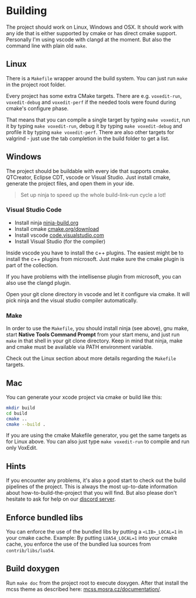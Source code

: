 # Building

The project should work on Linux, Windows and OSX. It should work with any ide that is either supported by cmake or has direct cmake support. Personally I'm using vscode with clangd at the moment. But also the command line with plain old `make`.

## Linux

There is a `Makefile` wrapper around the build system. You can just run `make` in the project root folder.

Every project has some extra CMake targets. There are e.g. `voxedit-run`, `voxedit-debug` and `voxedit-perf` if the needed tools were found during cmake's configure phase.

That means that you can compile a single target by typing `make voxedit`, run it by typing `make voxedit-run`, debug it by typing `make voxedit-debug` and profile it by
typing `make voxedit-perf`. There are also other targets for valgrind - just use the tab completion in the build folder to get a list.

## Windows

The project should be buildable with every ide that supports cmake. QTCreator, Eclipse CDT, vscode or Visual Studio. Just install cmake, generate the project files, and open them in your ide.

> Set up ninja to speed up the whole build-link-run cycle a lot!

### Visual Studio Code

* Install ninja [ninja-build.org](https://ninja-build.org/)
* Install cmake [cmake.org/download](https://cmake.org/download/)
* Install vscode [code.visualstudio.com](https://code.visualstudio.com/)
* Install Visual Studio (for the compiler)

Inside vscode you have to install the c++ plugins. The easiest might be to install the c++ plugins from microsoft. Just make sure the cmake plugin is part of the collection.

If you have problems with the intellisense plugin from microsoft, you can also use the clangd plugin.

Open your git clone directory in vscode and let it configure via cmake. It will pick ninja and the visual studio compiler automatically.

### Make

In order to use the `Makefile`, you should install ninja (see above), gnu make, start **Native Tools Command Prompt** from your start menu, and just run `make` in that shell in your git clone directory. Keep in mind that ninja, make and cmake must be available via PATH environment variable.

Check out the Linux section about more details regarding the `Makefile` targets.

## Mac

You can generate your xcode project via cmake or build like this:

```bash
mkdir build
cd build
cmake ..
cmake --build .
```

If you are using the cmake Makefile generator, you get the same targets as for Linux above. You can also just type `make voxedit-run` to compile and run only VoxEdit.

## Hints

If you encounter any problems, it's also a good start to check out the build pipelines of the project.
This is always the most up-to-date information about how-to-build-the-project that you will find. But
also please don't hesitate to ask for help on our [discord server](https://vengi-voxel.de/discord).

## Enforce bundled libs

You can enforce the use of the bundled libs by putting a `<LIB>_LOCAL=1` in your cmake cache.
Example: By putting `LUA54_LOCAL=1` into your cmake cache, you enforce the use of the bundled lua sources from `contrib/libs/lua54`.

## Build doxygen

Run `make doc` from the project root to execute doxygen. After that install the mcss theme as described here: [mcss.mosra.cz/documentation/](https://mcss.mosra.cz/documentation/doxygen).

